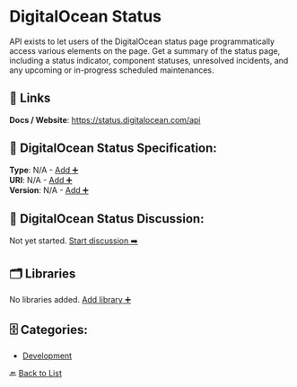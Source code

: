 # DigitalOcean Status

API exists to let users of the DigitalOcean status page programmatically access various elements on the page. Get a summary of the status page, including a status indicator, component statuses, unresolved incidents, and any upcoming or in-progress scheduled maintenances.

##  🔗 Links
**Docs / Website**: https://status.digitalocean.com/api

## 🧬 DigitalOcean Status Specification:
**Type**: N/A - [Add ➕](https://github.com/apis-list/apis-list/edit/main/apis.yaml#L5156)  
**URI**: N/A - [Add ➕](https://github.com/apis-list/apis-list/edit/main/apis.yaml#L5156)  
**Version**: N/A - [Add ➕](https://github.com/apis-list/apis-list/edit/main/apis.yaml#L5156)

## 💬 DigitalOcean Status Discussion:
Not yet started. [Start discussion ➡️](https://github.com/apis-list/apis-list/discussions/new)

## 🗂️ Libraries

No libraries added. [Add library ➕](https://github.com/apis-list/apis-list/edit/main/apis.yaml#L5156)    


## 🗄️ Categories:
- [Development](https://github.com/apis-list/apis-list#development-)

🔙  [Back to List](https://github.com/apis-list/apis-list)
